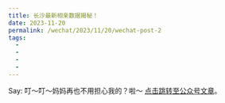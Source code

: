 ```yaml
---
title: 长沙最新相亲数据揭秘！
date: 2023-11-20
permalink: /wechat/2023/11/20/wechat-post-2
tags:
  - 
  - 
  - 
  - 
---
```


Say: 叮～叮～妈妈再也不用担心我的？啦～ [点击跳转至公众号文章](http://mp.weixin.qq.com/s?__biz=MzkxNjM0MzQ0MQ==&mid=2247486181&idx=1&sn=6f61f540b25f8b714b6ef1771acbb9d1&chksm=c150151bf6279c0dd167d6679cf16abd70529160812dfae7b5bbfd6f98e7f608d882a00c13ad#rd)。